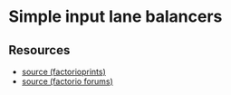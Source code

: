# Simple input lane balancers

## Resources

- [source (factorioprints)](https://factorioprints.com/view/-L9i5YbpIL2sBKskFH6b)
- [source (factorio forums)](https://forums.factorio.com/viewtopic.php?t=59501)
